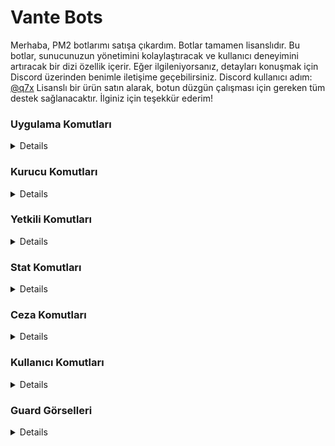 # Vante Bots

Merhaba,
PM2 botlarımı satışa çıkardım. Botlar tamamen lisanslıdır. Bu botlar, sunucunuzun yönetimini kolaylaştıracak ve kullanıcı deneyimini artıracak bir dizi özellik içerir.
Eğer ilgileniyorsanız, detayları konuşmak için Discord üzerinden benimle iletişime geçebilirsiniz. Discord kullanıcı adım: [@q7x](https://vante.dev/discord)
Lisanslı bir ürün satın alarak, botun düzgün çalışması için gereken tüm destek sağlanacaktır.
İlginiz için teşekkür ederim!

### Uygulama Komutları
<details>
  <img src="">
</details>

### Kurucu Komutları
<details>
  <img src="">
</details>

### Yetkili Komutları
<details>
  <img src="">
</details>

### Stat Komutları
<details>
  <img src="">
</details>

### Ceza Komutları
<details>
  <img src="">
</details>

### Kullanıcı Komutları
<details>
  <img src="">
</details>

### Guard Görselleri
<details>
  <img src="">
</details>
